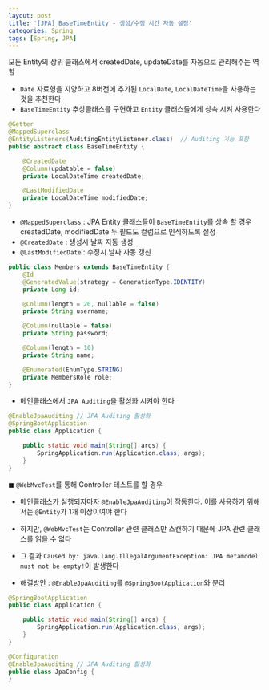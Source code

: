 ```yaml
---
layout: post
title: '[JPA] BaseTimeEntity - 생성/수정 시간 자동 설정'
categories: Spring
tags: [Spring, JPA]
---
```

모든 Entity의 상위 클래스에서 createdDate, updateDate를 자동으로 관리해주는 역할

- `Date` 자료형을 지양하고 8버전에 추가된 `LocalDate`, `LocalDateTime`을 사용하는 것을 추천한다
- `BaseTimeEntity` 추상클래스를 구현하고 `Entity` 클래스들에게 상속 시켜 사용한다

```java
@Getter
@MappedSuperclass
@EntityListeners(AuditingEntityListener.class)  // Auditing 기능 포함
public abstract class BaseTimeEntity {

    @CreatedDate
    @Column(updatable = false)
    private LocalDateTime createdDate;

    @LastModifiedDate
    private LocalDateTime modifiedDate;
}

```
- `@MappedSuperclass` : JPA Entity 클래스들이 `BaseTimeEntity`를 상속 할 경우 createdDate, modifiedDate 두 필드도 컬럼으로 인식하도록 설정
- `@CreatedDate` : 생성시 날짜 자동 생성
- `@LastModifiedDate` : 수정시 날짜 자동 갱신

```java
public class Members extends BaseTimeEntity {
    @Id
    @GeneratedValue(strategy = GenerationType.IDENTITY)
    private Long id;

    @Column(length = 20, nullable = false)
    private String username;

    @Column(nullable = false)
    private String password;

    @Column(length = 10)
    private String name;

    @Enumerated(EnumType.STRING)
    private MembersRole role;
}
```

- 메인클래스에서 `JPA Auditing`을 활성화 시켜야 한다

```java
@EnableJpaAuditing // JPA Auditing 활성화
@SpringBootApplication
public class Application {

    public static void main(String[] args) {
        SpringApplication.run(Application.class, args);
    }
}
```

◼︎ `@WebMvcTest`를 통해 Controller 테스트를 할 경우
- 메인클래스가 실행되자마자 `@EnableJpaAuditing`이 작동한다. 이를 사용하기 위해서는 `@Entity`가 1개 이상이여야 한다
- 하지만, `@WebMvcTest`는 Controller 관련 클래스만 스캔하기 때문에 JPA 관련 클래스를 읽을 수 없다
- 그 결과 `Caused by: java.lang.IllegalArgumentException: JPA metamodel must not be empty!`이 발생한다

- 해결방안 : `@EnableJpaAuditing`를 `@SpringBootApplication`와 분리

```java
@SpringBootApplication
public class Application {

    public static void main(String[] args) {
        SpringApplication.run(Application.class, args);
    }
}

@Configuration
@EnableJpaAuditing // JPA Auditing 활성화
public class JpaConfig {
}
```
